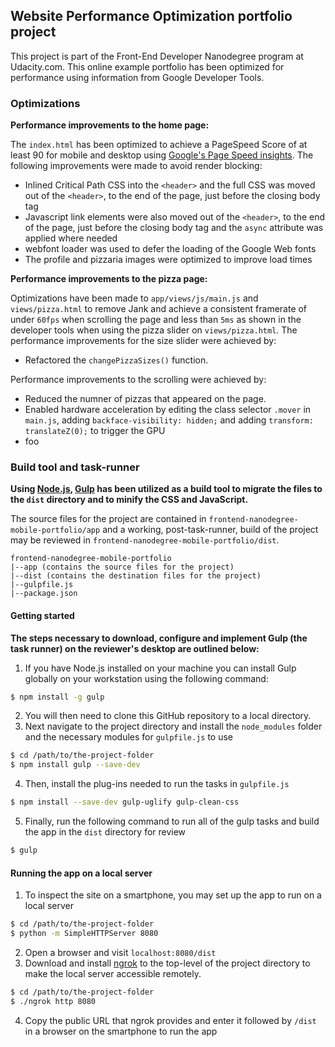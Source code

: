 ## Website Performance Optimization portfolio project

This project is part of the Front-End Developer Nanodegree program at Udacity.com. This online example portfolio has been optimized for performance using information from Google Developer Tools.

### Optimizations

**Performance improvements to the home page:**

The `index.html` has been optimized to achieve a PageSpeed Score of at least 90 for mobile and desktop using [Google's Page Speed insights](https://developers.google.com/speed/pagespeed/insights/). The following improvements were made to avoid render blocking:

* Inlined Critical Path CSS into the ```<header>``` and the full CSS was moved out of the ```<header>```, to the end of the page, just before the closing body tag
* Javascript link elements were also moved out of the ```<header>```, to the end of the page, just before the closing body tag and the ```async``` attribute was applied where needed
* webfont loader was used to defer the loading of the Google Web fonts
* The profile and pizzaria images were optimized to improve load times

**Performance improvements to the pizza page:**

Optimizations have been made to `app/views/js/main.js` and `views/pizza.html` to remove Jank and achieve a consistent framerate of under `60fps` when scrolling the page and less than `5ms` as shown in the developer tools when using the pizza slider on `views/pizza.html`. The performance improvements for the size slider were achieved by:
* Refactored the ```changePizzaSizes()``` function.

Performance improvements to the scrolling were achieved by:
* Reduced the numner of pizzas that appeared on the page.
* Enabled hardware acceleration by editing the class selector ```.mover``` in ```main.js```, adding ```backface-visibility: hidden;``` and adding ```transform: translateZ(0);``` to trigger the GPU
* foo


### Build tool and task-runner

**Using [Node.js](https://nodejs.org/), [Gulp](https://www.npmjs.com/package/gulp) has been utilized as a build tool to migrate the files to the ```dist``` directory and to minify the CSS and JavaScript.**

The source files for the project are contained in `frontend-nanodegree-mobile-portfolio/app` and a working, post-task-runner, build of the project may be reviewed in `frontend-nanodegree-mobile-portfolio/dist`.

```
frontend-nanodegree-mobile-portfolio
|--app (contains the source files for the project)
|--dist (contains the destination files for the project)
|--gulpfile.js
|--package.json
```


#### Getting started

**The steps necessary to download, configure and implement Gulp (the task runner) on the reviewer's desktop are outlined below:**

1. If you have Node.js installed on your machine you can install Gulp globally on your workstation using the following command:

```bash
$ npm install -g gulp
```

2. You will then need to clone this GitHub repository to a local directory.
3. Next navigate to the project directory and install the ```node_modules``` folder and the necessary modules for ```gulpfile.js``` to use

```bash
$ cd /path/to/the-project-folder
$ npm install gulp --save-dev
```

4. Then, install the plug-ins needed to run the tasks in ```gulpfile.js```

```bash
$ npm install --save-dev gulp-uglify gulp-clean-css
```

5. Finally, run the following command to run all of the gulp tasks and build the app in the ```dist``` directory for review

```bash
$ gulp
```

#### Running the app on a local server

1. To inspect the site on a smartphone, you may set up the app to run on a local server

```bash
$ cd /path/to/the-project-folder
$ python -m SimpleHTTPServer 8080
```

2. Open a browser and visit ```localhost:8080/dist```
3. Download and install [ngrok](https://ngrok.com/) to the top-level of the project directory to make the local server accessible remotely.

``` bash
$ cd /path/to/the-project-folder
$ ./ngrok http 8080
```

4. Copy the public URL that ngrok provides and enter it followed by ```/dist``` in a browser on the smartphone to run the app  
